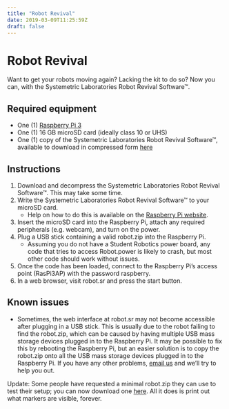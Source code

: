 ```yaml
---
title: "Robot Revival"
date: 2019-03-09T11:25:59Z
draft: false
---
```


# Robot Revival
Want to get your robots moving again? Lacking the kit to do so? Now you can, with the Systemetric Laboratories Robot Revival Software™.

## Required equipment
- One (1) [Raspberry Pi 3](https://www.raspberrypi.org/products/raspberry-pi-3-model-b/)
- One (1) 16 GB microSD card (ideally class 10 or UHS)
- One (1) copy of the Systemetric Laboratories Robot Revival Software™, available to download in compressed form [here](https://hrsfc-my.sharepoint.com/:u:/g/personal/dmassey_hrsfc_ac_uk/EUyK_8QnrtpNr1fRUydOMssB_ebrbxQ-Hd3JWdLje_R0CA?e=GqgkCL)

## Instructions
1. Download and decompress the Systemetric Laboratories Robot Revival Software™. This may take some time.
2. Write the Systemetric Laboratories Robot Revival Software™ to your microSD card.
    - Help on how to do this is available on the [Raspberry Pi website](https://www.raspberrypi.org/documentation/installation/installing-images/README.md).
3. Insert the microSD card into the Raspberry Pi, attach any required peripherals (e.g. webcam), and turn on the power.
4. Plug a USB stick containing a valid robot.zip into the Raspberry Pi.
    - Assuming you do not have a Student Robotics power board, any code that tries to access Robot.power is likely to crash, but most other code should work without issues.
5. Once the code has been loaded, connect to the Raspberry Pi’s access point (RasPi3AP) with the password raspberry.
6. In a web browser, visit robot.sr and press the start button.

## Known issues
- Sometimes, the web interface at robot.sr may not become accessible after plugging in a USB stick. This is usually due to the robot failing to find the robot.zip, which can be caused by having multiple USB mass storage devices plugged in to the Raspberry Pi. It may be possible to fix this by rebooting the Raspberry Pi, but an easier solution is to copy the robot.zip onto all the USB mass storage devices plugged in to the Raspberry Pi.
If you have any other problems, [email us](mailto:robotics@hrsfc.ac.uk) and we’ll try to help you out.

Update: Some people have requested a minimal robot.zip they can use to test their setup; you can now download one [here](https://compassionate-hypatia-dde05e.netlify.com/static/robot.zip). All it does is print out what markers are visible, forever.